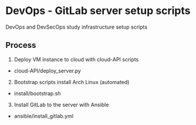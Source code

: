 # DevOps - GitLab server setup scripts
DevOps and DevSecOps study infrastructure setup scripts

## Process
1. Deploy VM instance to cloud with cloud-API scripts
- cloud-API/deploy_server.py

2. Bootstrap scripts install Arch Linux (automated)
- install/bootstrap.sh

3. Install GitLab to the server with Ansible
- ansible/install_gitlab.yml
